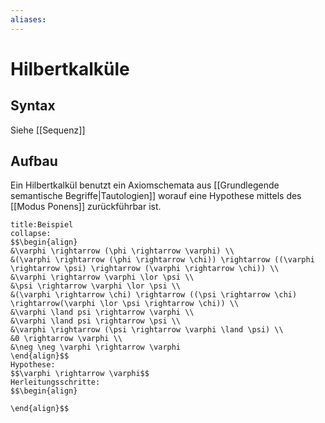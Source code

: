 ```yaml
---
aliases: 
---
```

$\newcommand{\f}[1]{\mathcal{#1}}\newcommand{\F}[1]{\mathfrak{#1}}\newcommand{\b}[1]{\mathbb{#1}}$
# Hilbertkalküle 
## Syntax
Siehe [[Sequenz]]
## Aufbau
Ein Hilbertkalkül benutzt ein Axiomschemata aus [[Grundlegende semantische Begriffe|Tautologien]] worauf eine Hypothese mittels des [[Modus Ponens]] zurückführbar ist.

```ad-example
title:Beispiel
collapse:
$$\begin{align}
&\varphi \rightarrow (\phi \rightarrow \varphi) \\
&(\varphi \rightarrow (\phi \rightarrow \chi)) \rightarrow ((\varphi \rightarrow \psi) \rightarrow (\varphi \rightarrow \chi)) \\
&\varphi \rightarrow \varphi \lor \psi \\
&\psi \rightarrow \varphi \lor \psi \\
&(\varphi \rightarrow \chi) \rightarrow ((\psi \rightarrow \chi) \rightarrow(\varphi \lor \psi \rightarrow \chi)) \\
&\varphi \land psi \rightarrow \varphi \\
&\varphi \land psi \rightarrow \psi \\
&\varphi \rightarrow (\psi \rightarrow \varphi \land \psi) \\
&0 \rightarrow \varphi \\
&\neg \neg \varphi \rightarrow \varphi
\end{align}$$
Hypothese:
$$\varphi \rightarrow \varphi$$
Herleitungsschritte:
$$\begin{align}

\end{align}$$
```
